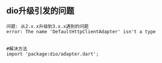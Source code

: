 dio升级引发的问题
-----
```
问题: 从2.x.x升级到3.x.x遇到的问题
error: The name 'DefaultHttpClientAdapter' isn't a type


#解决方法
import 'package:dio/adapter.dart';
```
